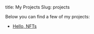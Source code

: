 title: My Projects
Slug: projects

Below you can find a few of my projects:

* [Hello, NFTs](./hello-nfts)